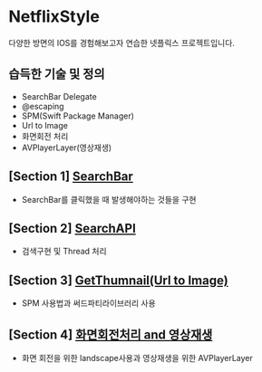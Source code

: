 # NetflixStyle
다양한 방면의 IOS를 경험해보고자 연습한 넷플릭스 프로젝트입니다.
## 습득한 기술 및 정의
- SearchBar Delegate
- @escaping
- SPM(Swift Package Manager)
- Url to Image
- 화면회전 처리
- AVPlayerLayer(영상재생)

## [Section 1] [SearchBar](https://github.com/JongPyoAhn/NetflixStyle/blob/main/Explanation/SearchBar.md)
- SearchBar를 클릭했을 때 발생해야하는 것들을 구현
## [Section 2] [SearchAPI](https://github.com/JongPyoAhn/NetflixStyle/blob/main/Explanation/SearchAPI.md)
- 검색구현 및 Thread 처리
## [Section 3] [GetThumnail(Url to Image)](https://github.com/JongPyoAhn/NetflixStyle/blob/main/Explanation/GetThumnail.md)
- SPM 사용법과 써드파티라이브러리 사용
## [Section 4] [화면회전처리 and 영상재생](https://github.com/JongPyoAhn/NetflixStyle/blob/main/Explanation/%ED%99%94%EB%A9%B4%ED%9A%8C%EC%A0%84%EC%B2%98%EB%A6%AC%20%26%20%EC%98%81%EC%83%81%EC%9E%AC%EC%83%9D.md)
- 화면 회전을 위한 landscape사용과 영상재생을 위한 AVPlayerLayer
